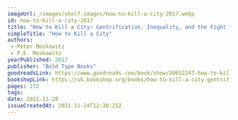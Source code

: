 ```yaml
---
imageUrl: /images/shelf-images/how-to-kill-a-city-2017.webp
id: how-to-kill-a-city-2017
title: "How to Kill a City: Gentrification, Inequality, and the Fight for the Neighborhood"
simpleTitle: "How to Kill a City"
authors: 
 - Peter Moskowitz 
 - P.E. Moskowitz
yearPublished: 2017
publisher: "Bold Type Books"
goodreadsLink: https://www.goodreads.com/book/show/30652247-how-to-kill-a-city
bookshopLink: https://uk.bookshop.org/books/how-to-kill-a-city-gentrification-inequality-and-the-fight-for-the-neighborhood/9781568589039
pages: 272
tags: 
date: 2021-11-28
issueCreatedAt: 2021-11-24T12:30:21Z
---
```


